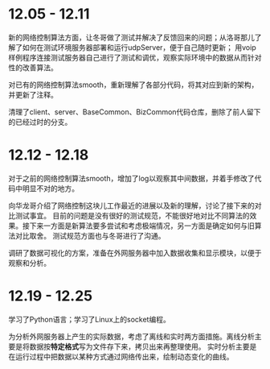 # 12.05 - 12.11

新的网络控制算法方面，让冬哥做了测试并解决了反馈回来的问题；从洛哥那儿了解了如何在测试环境服务器部署和运行udpServer，便于自己随时更新；
用voip样例程序连接测试服务器自己进行了测试和调优，观察实际环境中的数据从而针对性的改善算法。

对已有的网络控制算法smooth，重新理解了各部分代码，将其对应到新的架构，并更新了注释。

清理了client、server、BaseCommon、BizCommon代码仓库，删除了前人留下的已经过时的分支。

# 12.12 - 12.18

对于之前的网络控制算法smooth，增加了log以观察其中间数据，并着手修改了代码中明显不对的地方。

向华龙哥介绍了网络控制这块儿工作最近的进展以及新的理解，讨论了接下来的对比测试事宜。
目前的问题是没有很好的测试规范，不能很好地对比不同算法的效果。接下来一方面是新算法要多尝试和考虑极端情况，另一方面是确定如何与旧算法对比取舍。
测试规范方面也与冬哥进行了沟通。

调研了数据可视化的方案，准备在外网服务器中加入数据收集和显示模块，以便于观察和分析。

# 12.19 - 12.25

学习了Python语言；学习了Linux上的socket编程。

为分析外网服务器上产生的实际数据，考虑了离线和实时两方面措施。离线分析主要是将数据按**特定格式**写为文件存下来，拷贝出来再整理使用。
实时分析主要是在运行过程中把数据以某种方式通过网络传出来，绘制动态变化的曲线。
